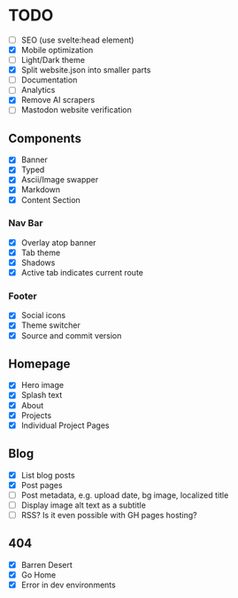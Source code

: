 # TODO

- [ ] SEO (use svelte:head element)
- [x] Mobile optimization
- [ ] Light/Dark theme
- [x] Split website.json into smaller parts
- [ ] Documentation
- [ ] Analytics
- [x] Remove AI scrapers
- [ ] Mastodon website verification

## Components

- [x] Banner
- [x] Typed
- [x] Ascii/Image swapper
- [x] Markdown
- [x] Content Section

### Nav Bar

- [x] Overlay atop banner
- [x] Tab theme
- [x] Shadows
- [x] Active tab indicates current route

### Footer

- [x] Social icons
- [x] Theme switcher
- [x] Source and commit version

## Homepage

- [x] Hero image
- [x] Splash text
- [x] About
- [x] Projects
- [x] Individual Project Pages

## Blog

- [x] List blog posts
- [x] Post pages
- [ ] Post metadata, e.g. upload date, bg image, localized title
- [ ] Display image alt text as a subtitle
- [ ] RSS? Is it even possible with GH pages hosting?

## 404

- [x] Barren Desert
- [x] Go Home
- [x] Error in dev environments
